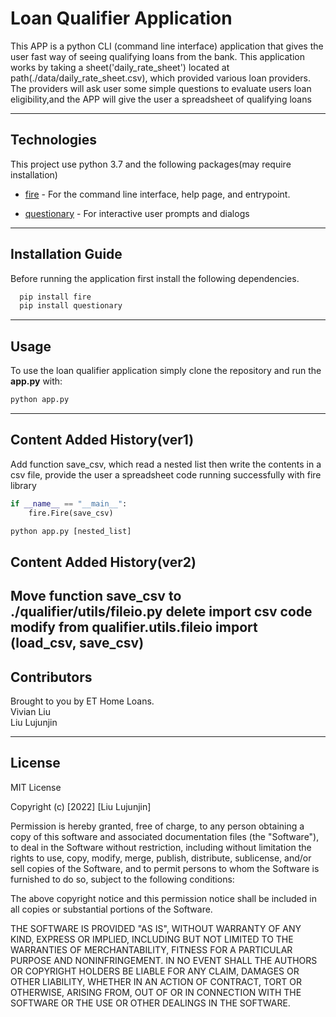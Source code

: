 # Loan Qualifier Application

This APP is a python CLI (command line interface) application that gives the user fast way of seeing qualifying loans from the bank. This application works by taking a sheet('daily_rate_sheet') located at path(./data/daily_rate_sheet.csv), which provided various loan providers. The providers will ask user some simple questions to evaluate users loan eligibility,and the APP will give the user a spreadsheet of qualifying loans

---

## Technologies

This project use python 3.7 and the following packages(may require installation)
* [fire](https://github.com/google/python-fire) - For the command line interface, help page, and entrypoint.

* [questionary](https://github.com/tmbo/questionary) - For interactive user prompts and dialogs

---

## Installation Guide

Before running the application first install the following dependencies.

```python
  pip install fire
  pip install questionary
```

---

## Usage
To use the loan qualifier application simply clone the repository and run the **app.py** with:

```python
python app.py
```


---

## Content Added History(ver1)
Add function save_csv, which read a nested list then write the contents in a csv file, provide the user a spreadsheet
code running successfully with fire library
```python
if __name__ == "__main__":
    fire.Fire(save_csv)
```
```python
python app.py [nested_list]
```

## Content Added History(ver2)
Move function save_csv to ./qualifier/utils/fileio.py
delete import csv code
modify from qualifier.utils.fileio import (load_csv, save_csv)
---

## Contributors

Brought to you by ET Home Loans.   
Vivian Liu   
Liu Lujunjin

---

## License

MIT License

Copyright (c) [2022] [Liu Lujunjin]

Permission is hereby granted, free of charge, to any person obtaining a copy
of this software and associated documentation files (the "Software"), to deal
in the Software without restriction, including without limitation the rights
to use, copy, modify, merge, publish, distribute, sublicense, and/or sell
copies of the Software, and to permit persons to whom the Software is
furnished to do so, subject to the following conditions:

The above copyright notice and this permission notice shall be included in all
copies or substantial portions of the Software.

THE SOFTWARE IS PROVIDED "AS IS", WITHOUT WARRANTY OF ANY KIND, EXPRESS OR
IMPLIED, INCLUDING BUT NOT LIMITED TO THE WARRANTIES OF MERCHANTABILITY,
FITNESS FOR A PARTICULAR PURPOSE AND NONINFRINGEMENT. IN NO EVENT SHALL THE
AUTHORS OR COPYRIGHT HOLDERS BE LIABLE FOR ANY CLAIM, DAMAGES OR OTHER
LIABILITY, WHETHER IN AN ACTION OF CONTRACT, TORT OR OTHERWISE, ARISING FROM,
OUT OF OR IN CONNECTION WITH THE SOFTWARE OR THE USE OR OTHER DEALINGS IN THE
SOFTWARE.
